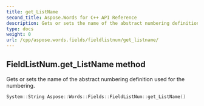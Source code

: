 ```yaml
---
title: get_ListName
second_title: Aspose.Words for C++ API Reference
description: Gets or sets the name of the abstract numbering definition used for the numbering. 
type: docs
weight: 0
url: /cpp/aspose.words.fields/fieldlistnum/get_listname/
---
```

## FieldListNum.get_ListName method


Gets or sets the name of the abstract numbering definition used for the numbering.

```cpp
System::String Aspose::Words::Fields::FieldListNum::get_ListName()
```

